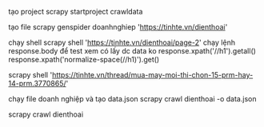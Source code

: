 tạo project
scrapy startproject crawldata

tạo file
scrapy genspider doanhnghiep 'https://tinhte.vn/dienthoai'

chạy shell
scrapy shell 'https://tinhte.vn/dienthoai/page-2'
    chạy lệnh response.body   để test xem có lấy dc data ko
    response.xpath('//h1').getall()  
    response.xpath('normalize-space(//h1)').get()                            


scrapy shell 'https://tinhte.vn/thread/mua-may-moi-thi-chon-15-prm-hay-14-prm.3770865/'

chạy file doanh nghiệp và tạo data.json
scrapy crawl dienthoai -o data.json

scrapy crawl dienthoai   


